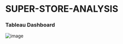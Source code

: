 # SUPER-STORE-ANALYSIS


### Tableau Dashboard

![image](https://github.com/user-attachments/assets/5152a106-33af-4962-b8fa-fe01ef662f30)
